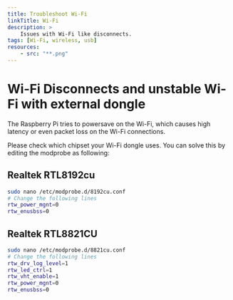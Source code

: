 ```yaml
---
title: Troubleshoot Wi-Fi
linkTitle: Wi-Fi
description: >
    Issues with Wi-Fi like disconnects.
tags: [Wi-Fi, wireless, usb]
resources:
    - src: "**.png"
---
```



# Wi-Fi Disconnects and unstable Wi-Fi with external dongle

The Raspberry Pi tries to powersave on the Wi-Fi, which causes high latency or even packet loss on the Wi-Fi connections.

Please check which chipset your Wi-Fi dongle uses.
You can solve this by editing the modprobe as following:

## Realtek RTL8192cu
```bash
sudo nano /etc/modprobe.d/8192cu.conf
# Change the following lines
rtw_power_mgnt=0
rtw_enusbss=0
```

## Realtek RTL8821CU
```bash
sudo nano /etc/modprobe.d/8821cu.conf
# Change the following lines
rtw_drv_log_level=1
rtw_led_ctrl=1
rtw_vht_enable=1
rtw_power_mgnt=0
rtw_enusbss=0
```
